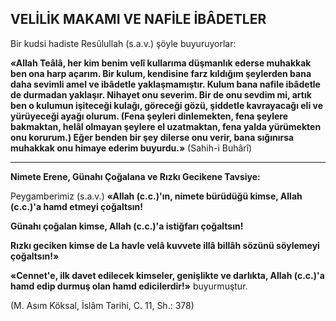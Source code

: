 ## VELİLİK MAKAMI VE NAFİLE İBÂDETLER

Bir kudsi hadiste Resûlullah (s.a.v.) şöyle buyuruyorlar:

**«Allah Teâlâ, her kim benim velî kullarıma düşmanlık ederse muhakkak ben ona harp açarım. Bir kulum, kendisine farz kıldı­ğım şeylerden bana daha sevimli amel ve ibâ­detle yaklaşmamıştır. Kulum bana nafile ibâ­detle de durmadan yaklaşır. Nihayet onu se­verim. Bir de onu sevdim mi, artık ben o kulu­mun işiteceği kulağı, göreceği gözü, şiddetle kav­rayacağı eli ve yürüyeceği ayağı olurum. (Fena şeyleri dinlemekten, fena şeylere bakmaktan, he­lâl olmayan şeylere el uzatmaktan, fena yalda yürümekten onu korurum.) Eğer benden bir şey dilerse onu verir, bana sığınırsa muhakkak onu himaye ederim buyurdu.»** (Sahih-i Buhârî)

<hr>

**Nimete Erene, Günahı Çoğalana ve Rızkı Gecikene Tavsiye:**

Peygamberimiz (s.a.v.) **«Allah (c.c.)'ın, ni­mete bürüdüğü kimse, Allah (c.c.)'a hamd etme­yi çoğaltsın!**

**Günahı çoğalan kimse, Allah (c.c.)'a istiğ­farı çoğaltsın!**

**Rızkı geciken kimse de La havle velâ kuvve­te illâ billâh sözünü söylemeyi çoğaltsın!»**

**«Cennet'e, ilk davet edilecek kimseler, geniş­likte ve darlıkta, Allah (c.c.)'a hamd edip durmuş olan hamd edicilerdir!»** buyurmuştur.

(M. Asım Köksal, İslâm Tarihi, C. 11, Sh.: 378)

